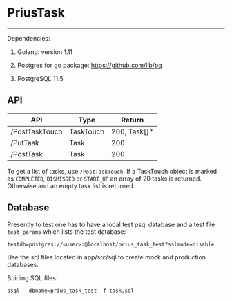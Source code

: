 # PriusTask
---
Dependencies:

  1. Golang: version 1.11

  2. Postgres for go package: https://github.com/lib/pq

  3. PostgreSQL 11.5



## API
API            | Type           | Return
-------------- | -------------- | --------------
/PostTaskTouch | TaskTouch      | 200, Task[]*
/PutTask       | Task           | 200
/PostTask      | Task           | 200          

To get a list of tasks, use `/PostTaskTouch`. If a TaskTouch object is marked as `COMPLETED`, `DISMISSED` or `START_UP` an array of 20 tasks is returned. Otherwise and an empty task list is returned.


## Database
Presently to test one has to have a local test psql database and a test file `test_params` which lists the test database:
```
testdb=postgres://<user>:@localhost/prius_task_test?sslmode=disable
```

Use the sql files located in app/src/sql to create mock and production databases.

Buiding SQL files:
```
psql --dbname=prius_task_test -f task.sql
```
